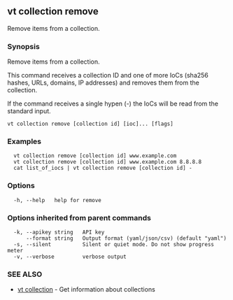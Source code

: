 ## vt collection remove

Remove items from a collection.

### Synopsis

Remove items from a collection.

This command receives a collection ID and one of more IoCs
(sha256 hashes, URLs, domains, IP addresses) and removes them from the collection.

If the command receives a single hypen (-) the IoCs will be read from the
standard input.

```
vt collection remove [collection id] [ioc]... [flags]
```

### Examples

```
  vt collection remove [collection id] www.example.com
  vt collection remove [collection id] www.example.com 8.8.8.8
  cat list_of_iocs | vt collection remove [collection id] -
```

### Options

```
  -h, --help   help for remove
```

### Options inherited from parent commands

```
  -k, --apikey string   API key
      --format string   Output format (yaml/json/csv) (default "yaml")
  -s, --silent          Silent or quiet mode. Do not show progress meter
  -v, --verbose         verbose output
```

### SEE ALSO

* [vt collection](vt_collection.md)	 - Get information about collections

